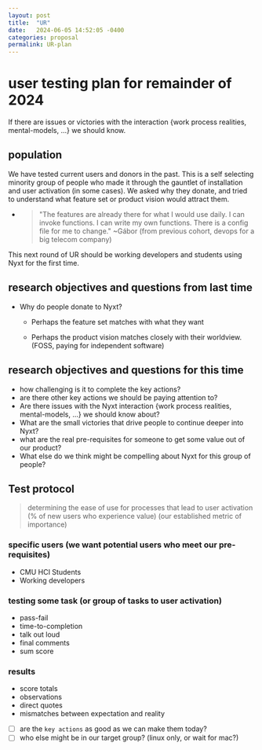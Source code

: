 ```yaml
---
layout: post
title:  "UR"
date:   2024-06-05 14:52:05 -0400
categories: proposal
permalink: UR-plan
---
```

# user testing plan for remainder of 2024

If there are issues or victories with the interaction {work process realities, mental-models, ...} we should know.

## population
We have tested current users and donors
 in the past. This is a self selecting minority group of people who made it through the gauntlet of installation and user activation (in some cases). We asked why they donate, and tried to understand what feature set or product vision would attract them.

- > "The features are already there for what I would use daily. I can invoke functions. I can write my own functions. There is a config file for me to change." ~Gábor (from previous cohort, devops for a big telecom company)

This next round of UR should be working developers and students using Nyxt for the first time.

## research objectives and questions from last time
- Why do people donate to Nyxt?
	- Perhaps the feature set matches with what they want
		
	- Perhaps the product vision matches closely with their worldview. (FOSS, paying for independent software)

## research objectives and questions for this time
- how challenging is it to complete the key actions?
- are there other key actions we should be paying attention to?
- Are there issues with the Nyxt interaction {work process realities, mental-models, ...} we should know about?
- What are the small victories that drive people to continue deeper into Nyxt?
- what are the real pre-requisites for someone to get some value out of our product?
- What else do we think might be compelling about Nyxt for this group of people?

## Test protocol
> determining the ease of use for processes that lead to user activation (% of new users who experience value) (our established metric of importance)

### specific users (we want potential users who meet our pre-requisites)
- CMU HCI Students
- Working developers
### testing some task (or group of tasks to user activation)
- pass-fail
- time-to-completion
- talk out loud
- final comments
- sum score
### results
- score totals
- observations
- direct quotes
- mismatches between expectation and reality

- [ ] are the `key actions` as good as we can make them today?
- [ ] who else might be in our target group? (linux only, or wait for mac?)
